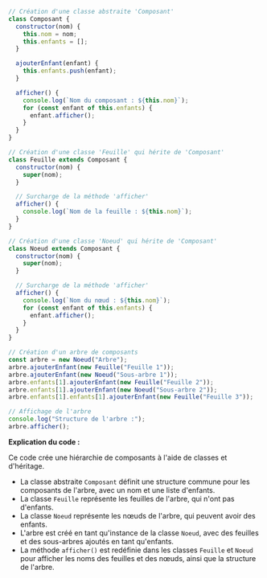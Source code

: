 ```javascript
// Création d'une classe abstraite 'Composant'
class Composant {
  constructor(nom) {
    this.nom = nom;
    this.enfants = [];
  }

  ajouterEnfant(enfant) {
    this.enfants.push(enfant);
  }

  afficher() {
    console.log(`Nom du composant : ${this.nom}`);
    for (const enfant of this.enfants) {
      enfant.afficher();
    }
  }
}

// Création d'une classe 'Feuille' qui hérite de 'Composant'
class Feuille extends Composant {
  constructor(nom) {
    super(nom);
  }

  // Surcharge de la méthode 'afficher'
  afficher() {
    console.log(`Nom de la feuille : ${this.nom}`);
  }
}

// Création d'une classe 'Noeud' qui hérite de 'Composant'
class Noeud extends Composant {
  constructor(nom) {
    super(nom);
  }

  // Surcharge de la méthode 'afficher'
  afficher() {
    console.log(`Nom du nœud : ${this.nom}`);
    for (const enfant of this.enfants) {
      enfant.afficher();
    }
  }
}

// Création d'un arbre de composants
const arbre = new Noeud("Arbre");
arbre.ajouterEnfant(new Feuille("Feuille 1"));
arbre.ajouterEnfant(new Noeud("Sous-arbre 1"));
arbre.enfants[1].ajouterEnfant(new Feuille("Feuille 2"));
arbre.enfants[1].ajouterEnfant(new Noeud("Sous-arbre 2"));
arbre.enfants[1].enfants[1].ajouterEnfant(new Feuille("Feuille 3"));

// Affichage de l'arbre
console.log("Structure de l'arbre :");
arbre.afficher();
```

**Explication du code :**

Ce code crée une hiérarchie de composants à l'aide de classes et d'héritage.

* La classe abstraite `Composant` définit une structure commune pour les composants de l'arbre, avec un nom et une liste d'enfants.
* La classe `Feuille` représente les feuilles de l'arbre, qui n'ont pas d'enfants.
* La classe `Noeud` représente les nœuds de l'arbre, qui peuvent avoir des enfants.
* L'arbre est créé en tant qu'instance de la classe `Noeud`, avec des feuilles et des sous-arbres ajoutés en tant qu'enfants.
* La méthode `afficher()` est redéfinie dans les classes `Feuille` et `Noeud` pour afficher les noms des feuilles et des nœuds, ainsi que la structure de l'arbre.